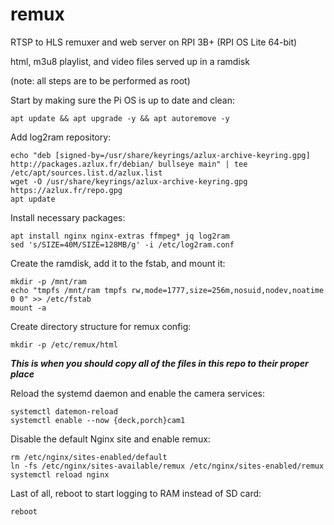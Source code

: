 # remux
RTSP to HLS remuxer and web server on RPI 3B+ (RPI OS Lite 64-bit)

html, m3u8 playlist, and video files served up in a ramdisk

(note: all steps are to be performed as root)

Start by making sure the Pi OS is up to date and clean:
```
apt update && apt upgrade -y && apt autoremove -y
```

Add log2ram repository:
```
echo "deb [signed-by=/usr/share/keyrings/azlux-archive-keyring.gpg] http://packages.azlux.fr/debian/ bullseye main" | tee /etc/apt/sources.list.d/azlux.list
wget -O /usr/share/keyrings/azlux-archive-keyring.gpg  https://azlux.fr/repo.gpg
apt update
```

Install necessary packages:
```
apt install nginx nginx-extras ffmpeg* jq log2ram
sed 's/SIZE=40M/SIZE=128MB/g' -i /etc/log2ram.conf
```

Create the ramdisk, add it to the fstab, and mount it:
```
mkdir -p /mnt/ram
echo "tmpfs /mnt/ram tmpfs rw,mode=1777,size=256m,nosuid,nodev,noatime 0 0" >> /etc/fstab
mount -a
```

Create directory structure for remux config:
```
mkdir -p /etc/remux/html
```

***This is when you should copy all of the files in this repo to their proper place***

Reload the systemd daemon and enable the camera services:
```
systemctl datemon-reload
systemctl enable --now {deck,porch}cam1
```

Disable the default Nginx site and enable remux:
```
rm /etc/nginx/sites-enabled/default
ln -fs /etc/nginx/sites-available/remux /etc/nginx/sites-enabled/remux
systemctl reload nginx
```

Last of all, reboot to start logging to RAM instead of SD card:
```
reboot
```